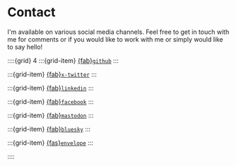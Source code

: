 # Contact

I'm available on various social media channels. Feel free to get in touch with me for comments or if you would like to work with me or simply would like to say hello!

::::{grid} 4
:::{grid-item}
[{fab}`github`](https://github.com/jneines)
:::

:::{grid-item}
[{fab}`x-twitter`](https://twitter.com/jneines)
:::

:::{grid-item}
[{fab}`linkedin`](https://linkedin.com/in/jens-nie)
:::

:::{grid-item}
[{fab}`facebook`](https://www.facebook.com/jens.nie.73)
:::

:::{grid-item}
[{fab}`mastodon`]()
:::

:::{grid-item}
[{fab}`bluesky`]()
:::

:::{grid-item}
[{fas}`envelope`](mailto:jneines_@_web.de)
:::

::::
